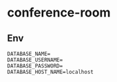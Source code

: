 # conference-room

## Env
```.env
DATABASE_NAME=
DATABASE_USERNAME=
DATABASE_PASSWORD=
DATABASE_HOST_NAME=localhost
```